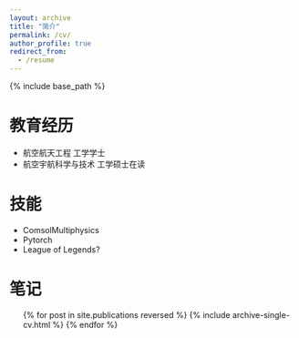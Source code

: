 ```yaml
---
layout: archive
title: "简介"
permalink: /cv/
author_profile: true
redirect_from:
  - /resume
---
```


{% include base_path %}

教育经历
======
* 航空航天工程 工学学士
* 航空宇航科学与技术 工学硕士在读


技能
======
* ComsolMultiphysics
* Pytorch
* League of Legends?
  


笔记
======
  <ul>{% for post in site.publications reversed %}
    {% include archive-single-cv.html %}
  {% endfor %}</ul>
  
  
